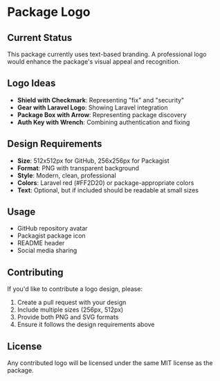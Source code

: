# Package Logo

## Current Status
This package currently uses text-based branding. A professional logo would enhance the package's visual appeal and recognition.

## Logo Ideas
- **Shield with Checkmark**: Representing "fix" and "security"
- **Gear with Laravel Logo**: Showing Laravel integration
- **Package Box with Arrow**: Representing package discovery
- **Auth Key with Wrench**: Combining authentication and fixing

## Design Requirements
- **Size**: 512x512px for GitHub, 256x256px for Packagist
- **Format**: PNG with transparent background
- **Style**: Modern, clean, professional
- **Colors**: Laravel red (#FF2D20) or package-appropriate colors
- **Text**: Optional, but if included should be readable at small sizes

## Usage
- GitHub repository avatar
- Packagist package icon
- README header
- Social media sharing

## Contributing
If you'd like to contribute a logo design, please:
1. Create a pull request with your design
2. Include multiple sizes (256px, 512px)
3. Provide both PNG and SVG formats
4. Ensure it follows the design requirements above

## License
Any contributed logo will be licensed under the same MIT license as the package.
